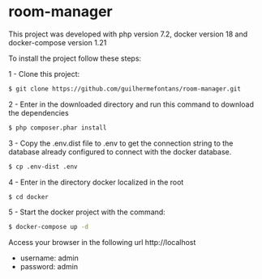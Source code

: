 # room-manager

This project was developed with php version 7.2, docker version 18 and docker-compose version 1.21

To install the project follow these steps: 

1 - Clone this project:
```sh
$ git clone https://github.com/guilhermefontans/room-manager.git
```
2 - Enter in the downloaded directory and run this command to download the dependencies
```sh 
$ php composer.phar install
```
3 - Copy the .env.dist file to .env to get the connection string to the database already configured to connect with the docker database.
```sh
$ cp .env-dist .env 
```
4 - Enter in the directory docker localized in the root
```sh 
$ cd docker
```
5 - Start the docker project with the command: 
```sh 
$ docker-compose up -d
```
Access your browser in the following url http://localhost 
 - username: admin
 - password: admin
